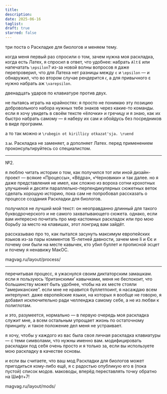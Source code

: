 ```yaml
---
title: 
description: 
date: 2025-06-16
taglist: 
draft: true
starred: false
---
```

три поста о Раскладке для биологов и меняем тему.

когда меня первый раз спросили о том, зачем нужна моя раскладка, когда есть Латех, я спросил в ответ, что удобнее: набрать `Alt` `E` или напечатать `\epsilon`? из-за новой волны вопросов я даже перепроверил, что для Латеха нет разницы между `ε` и `\epsilon` — и обнаружил, что во втором случае рендерится 𝜖, а для привычного ε нужно набрать аж `\varepsilon`. 

двенадцать ударов по клавиатуре против двух.

не пытаясь играть на крайностях: я просто не понимаю эту позицию добровольного набора нужных тебе знаков через какие-то команды. если я хочу увидеть в своём тексте «ёлочки» и гречицу и я знаю, как их быстро набрать самому — я наберу их сам и обойдусь без посредников в виде программ.

а то так можно и `\rubegin ot kirillicy otkazat'sja. \ruend`

з.ы. Раскладка не заменяет, а дополняет Латех. перед применением проконсультируйтесь со специалистом.

---
№2.

я люблю читать истории о том, как получился тот или иной дизайн-проект — всякие «Процессы», «Вёдра», «Черновики» и так далее. но я даже представления не имел, как сложно из вороха сотни крохотных улучшений и десяти параллельно-перпендикулярных сюжетных веток сделать хорошую историю, пока сам не попробовал рассказать о процессе создания Раскладки для биологов.

получился не лучший мой текст: он неоправданно длинный для такого букводрочерского и не самого захватывающего сюжета. однако, если вам интересно почитать про мир кастомных раскладок или про мою борьбу за место на клавишах, этот лонгрид вам зайдёт.

рассказываю про то, как пытался засунуть максимум европейских языков из-за пары комментов 15-летней давности, зачем мне Іі и Єє и почему они были на месте кавычек, кто убил буллет и прописной эсцет и почему я ненавижу МакОС.

magvag.ru/layout/process/

---

перечитывая процесс, я ужаснулся своим диктаторским замашкам. если я пользуюсь ‘британскими’ кавычками, меня не беспокоит, что большинству может быть удобнее, чтобы на их месте стояли “американские”. если мне не нравится буллетпоинт, я насаждаю всем интерпункт. даже европейские языки, на которых я вообще не говорю, я добавил исключительно ради челленджа самому себе, а не из любви к полиглотам.

и это, разумеется, нормально — в первую очередь моя раскладка служит мне, а всем остальным упрощает жизнь по остаточному принципу. и такое положение дел меня не устраивает.

я хочу, чтобы у каждого из вас была своя личная раскладка клавиатуры — с теми символами, что нужны именно вам. модифицировать раскладки под себя очень просто и я только за, если вы используете мою раскладку в качестве основы.

и если вы считаете, что ваш мод Раскладки для биологов может пригодиться кому-либо ещё, я с радостью опубликую его в (пока пустой) список модов. маководы, вперёд переставлять точку обратно на Шифт+7!

magvag.ru/layout/mods/